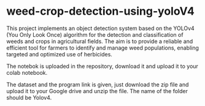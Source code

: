 # weed-crop-detection-using-yoloV4
This project implements an object detection system based on the YOLOv4 (You Only Look Once) algorithm for the detection and classification of weeds and crops in agricultural fields. The aim is to provide a reliable and efficient tool for farmers to identify and manage weed populations, enabling targeted and optimized use of herbicides.

The notebok is uploaded in the repository, download it and upload it to your colab notebook.

The dataset and the program link is given, just download the zip file and upload it to your Google drive and unzip the file.
The name of the folder should be Yolov4.
